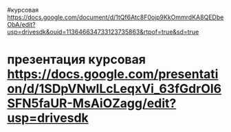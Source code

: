 #курсовая https://docs.google.com/document/d/1tQf6Atc8F0ojp9KkOmmrdKA8QEDbeObA/edit?usp=drivesdk&ouid=113646634733123735863&rtpof=true&sd=true
# презентация курсовая https://docs.google.com/presentation/d/1SDpVNwlLcLeqxVi_63fGdrOI6SFN5faUR-MsAiOZagg/edit?usp=drivesdk
